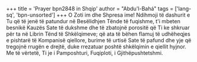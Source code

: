 +++
title = 'Prayer bpn2848 in Shqip'
author = "Abdu'l-Bahá"
tags = ['lang-sq', 'bpn-unsorted']
+++
O Zoti im dhe Shpresa ime! Ndihmoji të dashurit e Tu që të jenë të patundur në Besëlidhjen Tënde të fuqishme, t'i mbeten besnikë Kauzës Sate të dukshme dhe të zbatojnë porositë që Ti ke shkruar për ta në Librin Tënd të Shkëlqimeve; që ata të bëhen flamuj të udhëheqjes e pishtarë të Kompanisë qiellore, burime të urtisë Sate të pafund dhe yje që tregojnë rrugën e drejtë, duke rrezatuar poshtë shkëlqimin e qiellit hyjnor. Me të vërtetë, Ti je i Pamposhturi, Fuqiploti, i Gjithëpushtetshmi.
